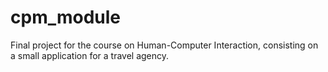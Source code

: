 # cpm_module
Final project for the course on Human-Computer Interaction, consisting on a small application for a travel agency.
